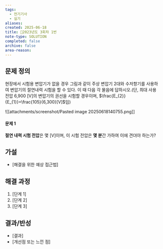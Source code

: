 ```yaml
---
tags:
  - 전기기사
  - 실기
aliases: 
created: 2025-06-18
title: 🔬2023년도 3회차 1번
note-type: SOLUTION
completed: false
archive: false
area-reason:
---
```



## 문제 정의
현장에서 시험용 변압기가 없을 경우 그림과 같이 주상 변압기 2대와 수저항기를 사용하여 변압기의 절연내력 시험을 할 수 있다. 이 때 다음 각 물음에 답하시오.(단, 최대 사용 전압 6,900 \[V]의 변압기의 권선을 시험할 경우이며, $\frac{E_{2}}{E_{1}}=\frac{105}{6,300}[V]$임)

![[attachments/screenshot/Pasted image 20250618140755.png]]
#### 문제 1
**절연 내력 시험 전압**은 몇 \[V]이며, 이 시험 전압은 **몇 분**간 가하여 이에 견뎌야 하는가?  

## 가설
- [해결을 위한 예상 접근법]

## 해결 과정
1. [단계 1]
2. [단계 2]
3. [단계 3]

## 결과/반성
- [결과]
- [개선점 또는 느낀 점]